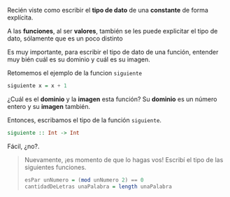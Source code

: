 Recién viste como escribir el **tipo de dato** de una **constante** de forma explícita.

A las **funciones**, al ser **valores**, también se les puede explicitar el tipo de dato, sólamente que es un poco distinto

Es muy importante, para escribir el tipo de dato de una función, entender muy bién cuál es su dominio y cuál es su imagen.

Retomemos el ejemplo de la funcion `siguiente`

```haskell
siguiente x = x + 1
```

¿Cuál es el **dominio** y la **imagen** esta función? Su **dominio** es un número entero y su **imagen** también.

Entonces, escribamos el tipo de la función `siguiente`.

```haskell
siguiente :: Int -> Int
```

Fácil, ¿no?. 

> Nuevamente, ¡es momento de que lo hagas vos! Escribí el tipo de las siguientes funciones.
> 
> ```haskell
> esPar unNumero = (mod unNumero 2) == 0
> cantidadDeLetras unaPalabra = length unaPalabra
> ```